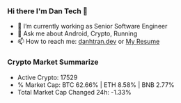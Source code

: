 ### Hi there I'm Dan Tech 👋

- 🔭 I’m currently working as Senior Software Engineer
- 💬 Ask me about Android, Crypto, Running 
- 📫 How to reach me: <a href="https://danhtran.dev" target="_blank">danhtran.dev</a> or <a href="Dan-Resume.pdf" target="_blank">My Resume</a>

### Crypto Market Summarize
- Active Crypto: 17529
- % Market Cap: BTC 62.66% | ETH 8.58% | BNB 2.77%
- Total Market Cap Changed 24h: -1.33%
